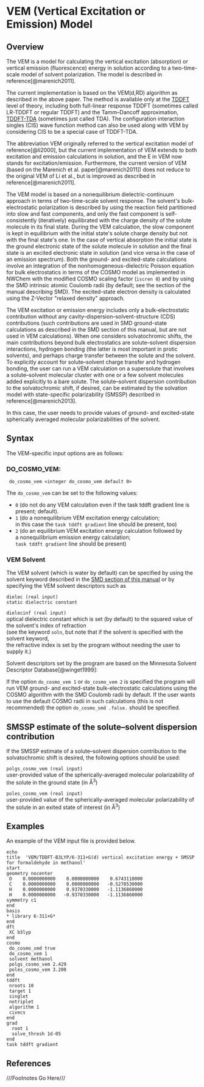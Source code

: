 # VEM (Vertical Excitation or Emission) Model

## Overview

The VEM is a model for calculating the vertical excitation (absorption)
or vertical emission (fluorescence) energy in solution according to a
two-time-scale model of solvent polarization. The model is described in reference[@marenich2011].  

The current implementation is based on the VEM(d,RD) algorithm as
described in the above paper. The method is available only at the [TDDFT](Excited-State-Calculations.md)
level of theory, including both full-linear response TDDFT (sometimes
called LR-TDDFT or regular TDDFT) and the Tamm–Dancoff approximation,
[TDDFT-TDA](Excited-State-Calculations.md#cis-and-rpa-the-tamm-dancoff-approximation)
(sometimes just called TDA). The configuration interaction
singles (CIS) wave function method can also be used along with VEM by
considering CIS to be a special case of TDDFT-TDA.

The abbreviation VEM originally referred to the vertical excitation
model of reference[@li2000],
but the current implementation of VEM extends to both excitation and
emission calculations in solution, and the E in VEM now stands for
excitation/emission. Furthermore, the current version of VEM (based on
the Marenich et al. paper[@marenich2011]) does
not reduce to the original VEM of Li et al., but is improved as
described in reference[@marenich2011].

The VEM model is based on a nonequilibrium dielectric-continuum approach
in terms of two-time-scale solvent response. The solvent's
bulk-electrostatic polarization is described by using the reaction field
partitioned into slow and fast components, and only the fast component
is self-consistently (iteratively) equilibrated with the charge density
of the solute molecule in its final state. During the VEM calculation,
the slow component is kept in equilibrium with the initial state's
solute charge density but not with the final state's one. In the case of
vertical absorption the initial state is the ground electronic state of
the solute molecule in solution and the final state is an excited
electronic state in solution (and vice versa in the case of an emission
spectrum). Both the ground- and excited-state calculations involve an
integration of the nonhomogeneous-dielectric Poisson equation for bulk
electrostatics in terms of the COSMO model as implemented in NWChem with
the modified COSMO scaling factor (`iscren 0`) and by using the SMD
intrinsic atomic Coulomb radii (by default; see the section of the
manual describing SMD). The excited-state electron density is calculated
using the Z-Vector "relaxed density" approach.

The VEM excitation or emission energy includes only a bulk-electrostatic
contribution without any cavity–dispersion–solvent-structure (CDS)
contributions (such contributions are used in SMD ground-state
calculations as described in the SMD section of this manual, but are not
used in VEM calculations). When one considers solvatochromic shifts, the
main contributions beyond bulk electrostatics are solute–solvent
dispersion interactions, hydrogen bonding (the latter is most important
in protic solvents), and perhaps charge transfer between the solute and
the solvent. To explicitly account for solute–solvent charge transfer
and hydrogen bonding, the user can run a VEM calculation on a
supersolute that involves a solute–solvent molecular cluster with one or
a few solvent molecules added explicitly to a bare solute. The
solute–solvent dispersion contribution to the solvatochromic shift, if
desired, can be estimated by the solvation model with state-specific
polarizability (SMSSP) described in reference[@marenich2013].  

In this case, the user needs to provide values of ground- and
excited-state spherically averaged molecular polarizabilities of the
solvent.

## Syntax

The VEM-specific input options are as
follows:

### DO_COSMO_VEM:  

```
 do_cosmo_vem <integer do_cosmo_vem default 0>
```

The `do_cosmo_vem` can be set to the following values:  
- `0` (do not do any VEM calculation even if the task tddft gradient line is present; default).  
- `1` (do a nonequilibrium VEM excitation energy calculation;  
in this case the `task tddft gradient` line should be present, too)    
- `2` (do an equilibrium VEM excitation energy calculation followed by  
a nonequilibrium emission energy calculation;  
`task tddft gradient` line should be present)    

### VEM Solvent

The VEM solvent (which is water by default) can be specified by using
the solvent keyword described in the [SMD section of this manual](SMD-Model#smd-solvent-keyword) or by
specifying the VEM solvent descriptors such as

`dielec (real input)`  
`static dielectric constant`  

`dielecinf (real input)`    
optical dielectric constant which is set (by default) to the squared value of the solvent's index of refraction   
(see the keyword `soln`, but note 
that if the solvent is specified with the solvent keyword,  
 the refractive index is set by the program without needing the user to supply it.)   

Solvent descriptors set by the program are based on the Minnesota
Solvent Descriptor Database[@winget1999]:


If the option `do_cosmo_vem 1` or `do_cosmo_vem 2` is specified the
program will run VEM ground- and excited-state bulk-electrostatic
calculations using the COSMO algorithm with the SMD Coulomb radii by
default. If the user wants to use the default COSMO radii in such
calculations (this is not recommended) the option `do_cosmo_smd .false.` should be specified.

## SMSSP estimate of the solute–solvent dispersion contribution

If the SMSSP estimate of a solute–solvent dispersion contribution to the
solvatochromic shift is desired, the following options should be
used:

`polgs_cosmo_vem (real input)`  
user-provided value of the spherically-averaged molecular polarizability of the solute in the ground state (in Å<sup>3</sup>)

`poles_cosmo_vem (real input)`  
user-provided value of the spherically-averaged molecular polarizability of the solute in an exited state of interest (in Å<sup>3</sup>)

## Examples

An example of the VEM input file is provided
below.
```
echo  
title  'VEM/TDDFT-B3LYP/6-311+G(d) vertical excitation energy + SMSSP for formaldehyde in methanol'  
start  
geometry nocenter  
 O    0.0000000000    0.0000000000    0.6743110000  
 C    0.0000000000    0.0000000000   -0.5278530000  
 H    0.0000000000    0.9370330000   -1.1136860000  
 H    0.0000000000   -0.9370330000   -1.1136860000  
symmetry c1  
end  
basis  
* library 6-311+G*  
end  
dft  
 XC b3lyp  
end  
cosmo  
 do_cosmo_smd true  
 do_cosmo_vem 1  
 solvent methanol  
 polgs_cosmo_vem 2.429  
 poles_cosmo_vem 3.208  
end  
tddft  
 nroots 10  
 target 1  
 singlet  
 notriplet  
 algorithm 1  
 civecs  
end  
grad  
  root 1  
  solve_thresh 1d-05  
end  
task tddft gradient
```

## References
///Footnotes Go Here///


